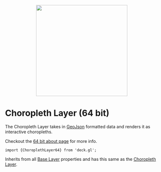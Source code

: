 <div align="center">
  <img height="300" src="https://github.com/uber/deck.gl/raw/dev/demo/src/static/images/demo-thumb-choropleth.jpg" />
</div>

# Choropleth Layer (64 bit)

The Choropleth Layer takes in [GeoJson](http://geojson.org/) formatted data and
renders it as interactive choropleths.

Checkout the [64 bit about page](/docs/64-bits.md) for more info.

    import {ChoroplethLayer64} from 'deck.gl';

Inherits from all [Base Layer](/docs/layers/base-layer.md) properties and has
this same as the [Choropleth Layer](/docs/layers/choropleth-layer.md).

